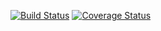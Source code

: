 [![Build Status](https://travis-ci.org/Matoking/ohtu-viikko1.svg?branch=master)](https://travis-ci.org/Matoking/ohtu-viikko1)
[![Coverage Status](https://coveralls.io/repos/github/Matoking/ohtu-viikko1/badge.svg?branch=master)](https://coveralls.io/github/Matoking/ohtu-viikko1?branch=master)
